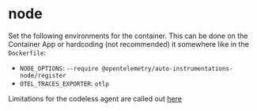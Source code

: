# node

Set the following environments for the container. This can be done on the Container App or hardcoding (not recommended) it somewhere like in the `Dockerfile`:
- `NODE_OPTIONS`: `--require @opentelemetry/auto-instrumentations-node/register`
- `OTEL_TRACES_EXPORTER`: `otlp`

Limitations for the codeless agent are called out [here](https://opentelemetry.io/docs/zero-code/js/#configuring-the-module)